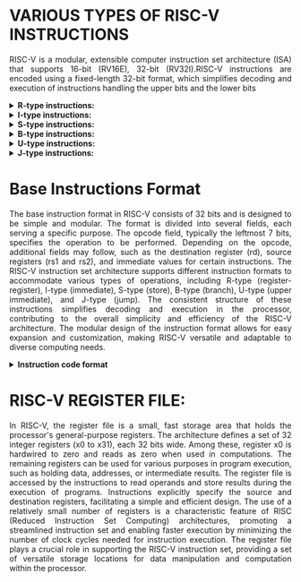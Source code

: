 # VARIOUS TYPES OF RISC-V INSTRUCTIONS
<p align="justify">RISC-V is a modular, extensible computer instruction set architecture (ISA) that supports 16-bit (RV16E), 32-bit (RV32I).RISC-V instructions are encoded using a fixed-length 32-bit format, which simplifies decoding and execution of instructions handling the upper bits and the lower bits</p>
 

<details>
<summary><b>R-type instructions:
</b></summary>
<br>
<p align="justify">The R-type instruction in the RISC-V architecture is used for operations without an immediate value. It is primarily used for register-register operations.</p>
Example: </p>
'add rd, rs1, rs2':This instruction adds the values in register rs1 and rs2 and stores the result in register 'rd '</p>
	
'and rd, rs1, rs2': This instruction performs a bitwise AND of the values in register rs1 and rs2 and stores the result in register 'rd'</p>
  </details>
<details>
<summary><b>I-type instructions:
</b></summary>
<br>
<p align="justify">The I-type instruction set in RISC-V is used for instructions with immediates and loads. It is used for performing various arithmetic and logical operations using immediate values and memory. </p>
Example:</p>
addi rd, rs1, imm: This instruction adds an immediate value to the value in register rs1 and stores the result in register rd.
	
  </details>
<details>
<summary><b>S-type instructions:
</b></summary>
<br>
<p align="justify">Used for store operations, which store data from a register to memory. They include two register operands and a 12-bit immediate value for the memory address offset. </p>
Example:</p>
sw rs2, offset(rs1): This instruction stores the value in register rs2 to the memory location specified by the sum of an immediate offset and the value in register rs1.</p>
	
sh rs2, offset(rs1): This instruction stores the least significant 2 bytes of the value in register rs2 to the memory location specified by the sum of an immediate offset and the value in register rs1.</p>

  </details>
<details>
<summary><b>B-type instructions:
</b></summary>
<br>
<p align="justify">B-type instructions in RISC-V are variations of S-type instructions, primarily used for conditional branches. They share the same structure as S-type instructions, with two register sources (rs1/rs2) and a 12-bit immediate imm[12:1], but differ in the interpretation of the immediate value. In B-type instructions, the least significant bit of the immediate value is ignored, effectively scaling the branch offset by 2 bytes</p>
Example:</p>
beq rs1, rs2, label: This instruction branches to the address of the labeled instruction if the values in registers rs1 and rs2 are equal.</p>
bne rs1, rs2, label: This instruction branches to the address of the labeled instruction if the values in registers rs1 and rs2 are not equal.</p>
  </details>
<details>
<summary><b>U-type instructions:
</b></summary>
<br>
<p align="justify"> The U-type instruction format in RISC-V is used for instructions containing a 20-bit unsigned immediate value. Two common examples of U-type instructions include:</p>
	
auipc (Add Unsigned Immediate to Program Counter): This instruction calculates the effective address of a symbol relative to the current instruction pointer.</p>
assembly</p>
auipc rt, imm(19:12)</p>

lui (Load Upper Immediate): This instruction loads a constant value into a general-purpose register.</p>
assembly</p>
lui rt, imm(19:12)</p>
  </details>
<details>
<summary><b>J-type instructions:
</b></summary>
<br>
<p align="justify">The J-type instruction format in RISC-V is used for unconditional jumps. The J-type instructions include the JAL (Jump and Link) instruction, which is used to perform an unconditional jump and save the address of the next instruction in the link register.</p>
Example:</p>
</details>

# Base Instructions Format

<p align="justify">The base instruction format in RISC-V consists of 32 bits and is designed to be simple and modular. The format is divided into several fields, each serving a specific purpose. The opcode field, typically the leftmost 7 bits, specifies the operation to be performed. Depending on the opcode, additional fields may follow, such as the destination register (rd), source registers (rs1 and rs2), and immediate values for certain instructions. The RISC-V instruction set architecture supports different instruction formats to accommodate various types of operations, including R-type (register-register), I-type (immediate), S-type (store), B-type (branch), U-type (upper immediate), and J-type (jump). The consistent structure of these instructions simplifies decoding and execution in the processor, contributing to the overall simplicity and efficiency of the RISC-V architecture. The modular design of the instruction format allows for easy expansion and customization, making RISC-V versatile and adaptable to diverse computing needs.</p>

<details>
<summary><b>Instruction code format </b></summary>![Gkjuc](https://github.com/16swetha/ckswetha/assets/160165692/4a7bdbee-c335-4794-bdde-99a13b8526a2)

</details>

# RISC-V REGISTER FILE: 
 <p align="justify">In RISC-V, the register file is a small, fast storage area that holds the processor's general-purpose registers. The architecture defines a set of 32 integer registers (x0 to x31), each 32 bits wide. Among these, register x0 is hardwired to zero and reads as zero when used in computations. The remaining registers can be used for various purposes in program execution, such as holding data, addresses, or intermediate results. The register file is accessed by the instructions to read operands and store results during the execution of programs. Instructions explicitly specify the source and destination registers, facilitating a simple and efficient design. The use of a relatively small number of registers is a characteristic feature of RISC (Reduced Instruction Set Computing) architectures, promoting a streamlined instruction set and enabling faster execution by minimizing the number of clock cycles needed for instruction execution. The register file plays a crucial role in supporting the RISC-V instruction set, providing a set of versatile storage locations for data manipulation and computation within the processor.</p>
